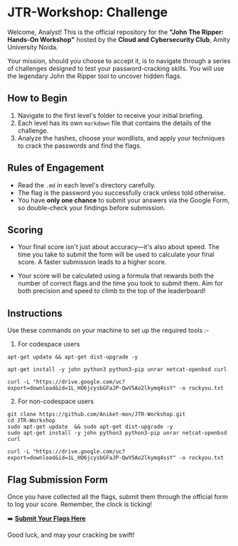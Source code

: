 
# JTR-Workshop: Challenge

Welcome, Analyst! This is the official repository for the **"John The Ripper: Hands-On Workshop"** hosted by the **Cloud and Cybersecurity Club**, Amity University Noida.

Your mission, should you choose to accept it, is to navigate through a series of challenges designed to test your password-cracking skills. You will use the legendary John the Ripper tool to uncover hidden flags.

##  How to Begin

1.  Navigate to the first level's folder to receive your initial briefing.
2.  Each level has its own `markdown` file that contains the details of the challenge.
3.  Analyze the hashes, choose your wordlists, and apply your techniques to crack the passwords and find the flags.

##  Rules of Engagement

* Read the `.md` in each level's directory carefully.
* The flag is the password you successfully crack unless told otherwise.
* You have **only one chance** to submit your answers via the Google Form, so double-check your findings before submission.

##  Scoring
* Your final score isn't just about accuracy—it's also about speed. The time you take to submit the form will be used to calculate your final score. A faster submission leads to a higher score.

* Your score will be calculated using a formula that rewards both the number of correct flags and the time you took to submit them. Aim for both precision and speed to climb to the top of the leaderboard!

## Instructions 
Use these commands on your machine to set up the required tools :-

1. For codespace users
``` 
apt-get update && apt-get dist-upgrade -y

apt-get install -y john python3 python3-pip unrar netcat-openbsd curl

curl -L "https://drive.google.com/uc?export=download&id=1L_HO6jcysbGFaJP-QwV5Ao2lkymq4ssY" -o rockyou.txt

 ```
 2. For non-codespace users
```
git clone https://github.com/Aniket-mon/JTR-Workshop.git
cd JTR-Workshop
sudo apt-get update  && sudo apt-get dist-upgrade -y
sudo apt-get install -y john python3 python3-pip unrar netcat-openbsd curl

curl -L "https://drive.google.com/uc?export=download&id=1L_HO6jcysbGFaJP-QwV5Ao2lkymq4ssY" -o rockyou.txt
 ```

##  Flag Submission Form

Once you have collected all the flags, submit them through the official form to log your score. Remember, the clock is ticking!

➡️ [**Submit Your Flags Here**](https://forms.gle/JDarKjftaBj3LAEK9)


Good luck, and may your cracking be swift!

